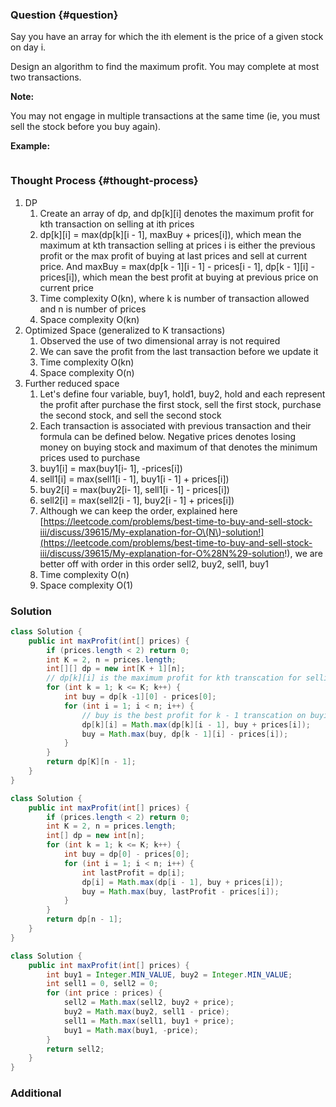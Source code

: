 ### Question {#question}

Say you have an array for which the ith element is the price of a given stock on day i.

Design an algorithm to find the maximum profit. You may complete at most two transactions.

**Note:**

You may not engage in multiple transactions at the same time \(ie, you must sell the stock before you buy again\).

**Example:**

```

```

### Thought Process {#thought-process}

1. DP
   1. Create an array of dp, and dp\[k\]\[i\] denotes the maximum profit for kth transaction on selling at ith prices
   2. dp\[k\]\[i\] = max\(dp\[k\]\[i - 1\], maxBuy + prices\[i\]\), which mean the maximum at kth transaction selling at prices i is either the previous profit or the max profit of buying at last prices and sell at current price. And maxBuy = max\(dp\[k - 1\]\[i - 1\] - prices\[i - 1\], dp\[k - 1\]\[i\] - prices\[i\]\), which mean the best profit at buying at previous price on current price
   3. Time complexity O\(kn\), where k is number of transaction allowed and n is number of prices
   4. Space complexity O\(kn\)
2. Optimized Space \(generalized to K transactions\)
   1. Observed the use of two dimensional array is not required
   2. We can save the profit from the last transaction before we update it
   3. Time complexity O\(kn\)
   4. Space complexity O\(n\)
3. Further reduced space
   1. Let's define four variable, buy1, hold1, buy2, hold and each represent the profit after purchase the first stock, sell the first stock, purchase the second stock, and sell the second stock
   2. Each transaction is associated with previous transaction and their formula can be defined below. Negative prices denotes losing money on buying stock and maximum of that denotes the minimum prices used to purchase
   3. buy1\[i\] = max\(buy1\[i- 1\], -prices\[i\]\)
   4. sell1\[i\] = max\(sell1\[i - 1\], buy1\[i - 1\] + prices\[i\]\)
   5. buy2\[i\] = max\(buy2\[i- 1\], sell1\[i - 1\] - prices\[i\]\)
   6. sell2\[i\] = max\(sell2\[i - 1\], buy2\[i - 1\] + prices\[i\]\)
   7. Although we can keep the order, explained here [https://leetcode.com/problems/best-time-to-buy-and-sell-stock-iii/discuss/39615/My-explanation-for-O\(N\)-solution!](https://leetcode.com/problems/best-time-to-buy-and-sell-stock-iii/discuss/39615/My-explanation-for-O%28N%29-solution!), we are better off with order in this order sell2, buy2, sell1, buy1
   8. Time complexity O\(n\)
   9. Space complexity O\(1\)

### Solution

```java
class Solution {
    public int maxProfit(int[] prices) {
        if (prices.length < 2) return 0;
        int K = 2, n = prices.length;
        int[][] dp = new int[K + 1][n];
        // dp[k][i] is the maximum profit for kth transcation for selling at ith prices
        for (int k = 1; k <= K; k++) {
            int buy = dp[k -1][0] - prices[0];
            for (int i = 1; i < n; i++) {
                // buy is the best profit for k - 1 transcation on buying at i - 1 price
                dp[k][i] = Math.max(dp[k][i - 1], buy + prices[i]);
                buy = Math.max(buy, dp[k - 1][i] - prices[i]);
            }
        }
        return dp[K][n - 1];
    }
}
```

```java
class Solution {
    public int maxProfit(int[] prices) {
        if (prices.length < 2) return 0;
        int K = 2, n = prices.length;
        int[] dp = new int[n];
        for (int k = 1; k <= K; k++) {
            int buy = dp[0] - prices[0];
            for (int i = 1; i < n; i++) {
                int lastProfit = dp[i];
                dp[i] = Math.max(dp[i - 1], buy + prices[i]);
                buy = Math.max(buy, lastProfit - prices[i]);
            }
        }
        return dp[n - 1];
    }
}
```

```java
class Solution {
    public int maxProfit(int[] prices) {
        int buy1 = Integer.MIN_VALUE, buy2 = Integer.MIN_VALUE;
        int sell1 = 0, sell2 = 0;
        for (int price : prices) {
            sell2 = Math.max(sell2, buy2 + price);
            buy2 = Math.max(buy2, sell1 - price);
            sell1 = Math.max(sell1, buy1 + price);
            buy1 = Math.max(buy1, -price);
        }
        return sell2;
    }
}
```

### Additional



